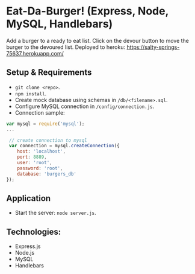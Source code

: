 # Eat-Da-Burger! (Express, Node, MySQL, Handlebars)

Add a burger to a ready to eat list. Click on the devour button to move the burger to the devoured list.
Deployed to heroku: https://salty-springs-75637.herokuapp.com/

## Setup & Requirements
- `git clone <repo>`.
- `npm install`.
- Create mock database using schemas in `/db/<filename>.sql`.
- Configure MySQL connection in `/config/connection.js`.
- Connection sample:

```javascript
var mysql = require('mysql');
...

 // create connection to mysql
 var connection = mysql.createConnection({
    host: 'localhost',
    port: 8889,
    user: 'root',
    password: 'root',
    database: 'burgers_db'
});
```

## Application
- Start the server: `node server.js`.

## Technologies:
- Express.js
- Node.js
- MySQL
- Handlebars
